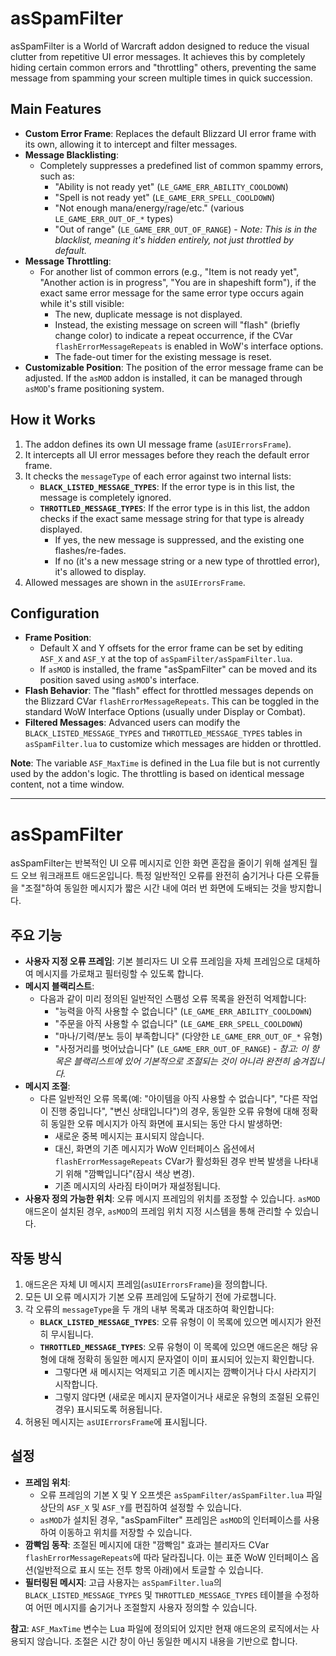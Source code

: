 # asSpamFilter

asSpamFilter is a World of Warcraft addon designed to reduce the visual clutter from repetitive UI error messages. It achieves this by completely hiding certain common errors and "throttling" others, preventing the same message from spamming your screen multiple times in quick succession.

## Main Features

*   **Custom Error Frame**: Replaces the default Blizzard UI error frame with its own, allowing it to intercept and filter messages.
*   **Message Blacklisting**:
    *   Completely suppresses a predefined list of common spammy errors, such as:
        *   "Ability is not ready yet" (`LE_GAME_ERR_ABILITY_COOLDOWN`)
        *   "Spell is not ready yet" (`LE_GAME_ERR_SPELL_COOLDOWN`)
        *   "Not enough mana/energy/rage/etc." (various `LE_GAME_ERR_OUT_OF_*` types)
        *   "Out of range" (`LE_GAME_ERR_OUT_OF_RANGE`) - *Note: This is in the blacklist, meaning it's hidden entirely, not just throttled by default.*
*   **Message Throttling**:
    *   For another list of common errors (e.g., "Item is not ready yet", "Another action is in progress", "You are in shapeshift form"), if the exact same error message for the same error type occurs again while it's still visible:
        *   The new, duplicate message is not displayed.
        *   Instead, the existing message on screen will "flash" (briefly change color) to indicate a repeat occurrence, if the CVar `flashErrorMessageRepeats` is enabled in WoW's interface options.
        *   The fade-out timer for the existing message is reset.
*   **Customizable Position**: The position of the error message frame can be adjusted. If the `asMOD` addon is installed, it can be managed through `asMOD`'s frame positioning system.

## How it Works

1.  The addon defines its own UI message frame (`asUIErrorsFrame`).
2.  It intercepts all UI error messages before they reach the default error frame.
3.  It checks the `messageType` of each error against two internal lists:
    *   **`BLACK_LISTED_MESSAGE_TYPES`**: If the error type is in this list, the message is completely ignored.
    *   **`THROTTLED_MESSAGE_TYPES`**: If the error type is in this list, the addon checks if the exact same message string for that type is already displayed.
        *   If yes, the new message is suppressed, and the existing one flashes/re-fades.
        *   If no (it's a new message string or a new type of throttled error), it's allowed to display.
4.  Allowed messages are shown in the `asUIErrorsFrame`.

## Configuration

*   **Frame Position**:
    *   Default X and Y offsets for the error frame can be set by editing `ASF_X` and `ASF_Y` at the top of `asSpamFilter/asSpamFilter.lua`.
    *   If `asMOD` is installed, the frame "asSpamFilter" can be moved and its position saved using `asMOD`'s interface.
*   **Flash Behavior**: The "flash" effect for throttled messages depends on the Blizzard CVar `flashErrorMessageRepeats`. This can be toggled in the standard WoW Interface Options (usually under Display or Combat).
*   **Filtered Messages**: Advanced users can modify the `BLACK_LISTED_MESSAGE_TYPES` and `THROTTLED_MESSAGE_TYPES` tables in `asSpamFilter.lua` to customize which messages are hidden or throttled.

**Note**: The variable `ASF_MaxTime` is defined in the Lua file but is not currently used by the addon's logic. The throttling is based on identical message content, not a time window.

---

# asSpamFilter

asSpamFilter는 반복적인 UI 오류 메시지로 인한 화면 혼잡을 줄이기 위해 설계된 월드 오브 워크래프트 애드온입니다. 특정 일반적인 오류를 완전히 숨기거나 다른 오류들을 "조절"하여 동일한 메시지가 짧은 시간 내에 여러 번 화면에 도배되는 것을 방지합니다.

## 주요 기능

*   **사용자 지정 오류 프레임**: 기본 블리자드 UI 오류 프레임을 자체 프레임으로 대체하여 메시지를 가로채고 필터링할 수 있도록 합니다.
*   **메시지 블랙리스트**:
    *   다음과 같이 미리 정의된 일반적인 스팸성 오류 목록을 완전히 억제합니다:
        *   "능력을 아직 사용할 수 없습니다" (`LE_GAME_ERR_ABILITY_COOLDOWN`)
        *   "주문을 아직 사용할 수 없습니다" (`LE_GAME_ERR_SPELL_COOLDOWN`)
        *   "마나/기력/분노 등이 부족합니다" (다양한 `LE_GAME_ERR_OUT_OF_*` 유형)
        *   "사정거리를 벗어났습니다" (`LE_GAME_ERR_OUT_OF_RANGE`) - *참고: 이 항목은 블랙리스트에 있어 기본적으로 조절되는 것이 아니라 완전히 숨겨집니다.*
*   **메시지 조절**:
    *   다른 일반적인 오류 목록(예: "아이템을 아직 사용할 수 없습니다", "다른 작업이 진행 중입니다", "변신 상태입니다")의 경우, 동일한 오류 유형에 대해 정확히 동일한 오류 메시지가 아직 화면에 표시되는 동안 다시 발생하면:
        *   새로운 중복 메시지는 표시되지 않습니다.
        *   대신, 화면의 기존 메시지가 WoW 인터페이스 옵션에서 `flashErrorMessageRepeats` CVar가 활성화된 경우 반복 발생을 나타내기 위해 "깜빡입니다"(잠시 색상 변경).
        *   기존 메시지의 사라짐 타이머가 재설정됩니다.
*   **사용자 정의 가능한 위치**: 오류 메시지 프레임의 위치를 조정할 수 있습니다. `asMOD` 애드온이 설치된 경우, `asMOD`의 프레임 위치 지정 시스템을 통해 관리할 수 있습니다.

## 작동 방식

1.  애드온은 자체 UI 메시지 프레임(`asUIErrorsFrame`)을 정의합니다.
2.  모든 UI 오류 메시지가 기본 오류 프레임에 도달하기 전에 가로챕니다.
3.  각 오류의 `messageType`을 두 개의 내부 목록과 대조하여 확인합니다:
    *   **`BLACK_LISTED_MESSAGE_TYPES`**: 오류 유형이 이 목록에 있으면 메시지가 완전히 무시됩니다.
    *   **`THROTTLED_MESSAGE_TYPES`**: 오류 유형이 이 목록에 있으면 애드온은 해당 유형에 대해 정확히 동일한 메시지 문자열이 이미 표시되어 있는지 확인합니다.
        *   그렇다면 새 메시지는 억제되고 기존 메시지는 깜빡이거나 다시 사라지기 시작합니다.
        *   그렇지 않다면 (새로운 메시지 문자열이거나 새로운 유형의 조절된 오류인 경우) 표시되도록 허용됩니다.
4.  허용된 메시지는 `asUIErrorsFrame`에 표시됩니다.

## 설정

*   **프레임 위치**:
    *   오류 프레임의 기본 X 및 Y 오프셋은 `asSpamFilter/asSpamFilter.lua` 파일 상단의 `ASF_X` 및 `ASF_Y`를 편집하여 설정할 수 있습니다.
    *   `asMOD`가 설치된 경우, "asSpamFilter" 프레임은 `asMOD`의 인터페이스를 사용하여 이동하고 위치를 저장할 수 있습니다.
*   **깜빡임 동작**: 조절된 메시지에 대한 "깜빡임" 효과는 블리자드 CVar `flashErrorMessageRepeats`에 따라 달라집니다. 이는 표준 WoW 인터페이스 옵션(일반적으로 표시 또는 전투 항목 아래)에서 토글할 수 있습니다.
*   **필터링된 메시지**: 고급 사용자는 `asSpamFilter.lua`의 `BLACK_LISTED_MESSAGE_TYPES` 및 `THROTTLED_MESSAGE_TYPES` 테이블을 수정하여 어떤 메시지를 숨기거나 조절할지 사용자 정의할 수 있습니다.

**참고**: `ASF_MaxTime` 변수는 Lua 파일에 정의되어 있지만 현재 애드온의 로직에서는 사용되지 않습니다. 조절은 시간 창이 아닌 동일한 메시지 내용을 기반으로 합니다.
